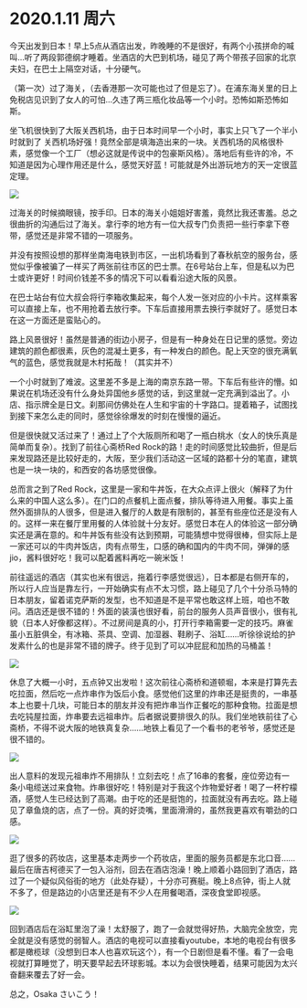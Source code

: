 # 2020.1.11 周六

今天出发到日本！早上5点从酒店出发，昨晚睡的不是很好，有两个小孩拼命的喊叫…听了两段郭德纲才睡着。坐酒店的大巴到机场，碰见了两个带孩子回家的北京夫妇，在巴士上隔空对话，十分硬气。

（第一次）过了海关，（去香港那一次可能也过了但是忘了）。在浦东海关里的日上免税店见识到了女人的可怕…久违了两三瓶化妆品等一个小时。恐怖如斯恐怖如斯。

坐飞机很快到了大阪关西机场，由于日本时间早一个小时，事实上只飞了一个半小时就到了 关西机场好强！竟然全部是填海造出来的一块。关西机场的风格很朴素，感觉像一个工厂（想必这就是传说中的包豪斯风格）。落地后有些许的冷，不知道是因为心理作用还是什么，感觉天好蓝！可能就是外出游玩地方的天一定很蓝定理。

![](../../../.gitbook/assets/img_0618.jpeg)

过海关的时候摘眼镜，按手印。日本的海关小姐姐好害羞，竟然比我还害羞。总之很曲折的沟通后过了海关。拿行李的地方有一位大叔专门负责把一些行李拿下卷带，感觉还是非常不错的一项服务。

并没有按照设想的那样坐南海电铁到市区，一出机场看到了春秋航空的服务台，感觉似乎像被骗了一样买了两张前往市区的巴士票。在6号站台上车，但是私以为巴士或许更好！时间价钱差不多的情况下可以看看沿途大阪的风景。

在巴士站台有位大叔会将行李箱收集起来，每个人发一张对应的小卡片。这样乘客可以直接上车，也不用抢着去放行李。下车后直接用票去换行李就好了。感觉日本在这一方面还是蛮贴心的。

路上风景很好！虽然是普通的街边小房子，但是有一种身处在日记里的感觉。旁边建筑的颜色都很素，灰色的混凝土更多，有一种发白的颜色。配上天空的很充满氧气的蓝色，感觉我就是木村拓哉！（其实并不）

一个小时就到了难波。这里差不多是上海的南京东路一带。下车后有些许的懵。如果说在机场还没有什么身处异国他乡感觉的话，到这里就一定充满到溢出了。小店、指示牌全是日文。刹那间仿佛处在人生和宇宙的十字路口。提着箱子，试图找到接下来怎么走的同时，感觉徐徐爆发的时刻在慢慢的逼近。

但是很快就又活过来了！通过上了个大阪厕所和喝了一瓶白桃水（女人的快乐真是简单而复杂）。找到了前往心斋桥Red Rock的路！走的时间感觉比较曲折，但是后来发现路还是比较好走的，大阪，至少我们活动这一区域的路都十分的笔直，建筑也是一块一块的，和西安的各坊感觉很像。

总而言之到了Red Rock，这里是一家和牛丼饭，在大众点评上很火（解释了为什么来的中国人这么多）。在门口的点餐机上面点餐，排队等待进入用餐。事实上虽然外面排队的人很多，但是进入餐厅的人数是有限制的，甚至有些座位还是没有人的。这样一来在餐厅里用餐的人体验就十分友好。感觉日本在人的体验这一部分确实还是满在意的。和牛丼饭有些没有达到预期，可能猜想中觉得很棒，但实际上是一家还可以的牛肉丼饭店，肉有点带生，口感的确和国内的牛肉不同，弹弹的感jio，酱料很好吃！我可以配着酱料再吃一碗米饭！

前往遥远的酒店（其实也米有很远，拖着行李感觉很远），日本都是右侧开车的，所以行人应当是靠左行，一开始确实有点不太习惯，路上碰见了几个十分杀马特的日本朋友，留着诺克萨斯的发型，也不知道是不是平常也敢这样上班，咱也不敢问。酒店还是很不错的！外面的装潢也很好看，前台的服务人员声音很小，很有礼貌（日本人好像都这样）。不过房间是真的小，打开行李箱需要一定的技巧。麻雀虽小五脏俱全，有冰箱、茶具、空调、加湿器、鞋刷子、浴缸……听徐徐说给的护发素什么的也是非常不错的牌子。终于见到了可以冲屁屁和加热的马桶盖！

![](../../../.gitbook/assets/img_0719.jpeg)

休息了大概一小时，五点钟又出发啦！这次前往心斋桥和道顿堀，本来是打算先去吃拉面，然后吃一点炸串作为饭后小食。感觉他们这里的炸串还是挺贵的，一串基本上也要十几块，可能日本的朋友并没有把炸串当作正餐吃的那种食物。拉面是想去吃钝屋拉面，炸串要去远祖串炸。后者据说要排很久的队。我们坐地铁前往了心斋桥，不得不说大阪的地铁真复杂……地铁上看见了一个看书的老爷爷，感觉还是很不错的。

![](../../../.gitbook/assets/img_0619.jpeg)

出人意料的发现元祖串炸不用排队！立刻去吃！点了16串的套餐，座位旁边有一条小电缆送过来食物。炸串很好吃！特别是对于我这个炸物爱好者！喝了一杯柠檬酒，感觉人生已经达到了高潮。由于吃的还是挺饱的，拉面就没有再去吃。路上碰见了章鱼烧的店，点了一份。真的好烫嘴，里面滑滑的，虽然我更喜欢有嚼劲的口感。

![](../../../.gitbook/assets/img_0627.jpeg)

逛了很多的药妆店，这里基本走两步一个药妆店，里面的服务员都是东北口音……最后在唐吉柯德买了一包入浴剂，回去在酒店泡澡！晚上顺着小路回到了酒店，路过了一个疑似风俗街的地方（此处存疑），十分亦可赛艇。晚上8点钟，街上人就不多了，但是路边的小店里还是有不少人在用餐喝酒，深夜食堂即视感。

![](../../../.gitbook/assets/img_0617.jpeg)

回到酒店后在浴缸里泡了澡！太舒服了，跑了一会就觉得好热，大脑完全放空，完全就是没有感觉的弱智人。酒店的电视可以直接看youtube，本地的电视台有很多都是橄榄球（没想到日本人也喜欢玩这个），有一个日剧但是看不懂。看了一会电视就打算睡觉了，明天要早起去环球影城。本以为会很快睡着，结果可能因为太兴奋翻来覆去了好一会。

总之，Osaka さいこう！

